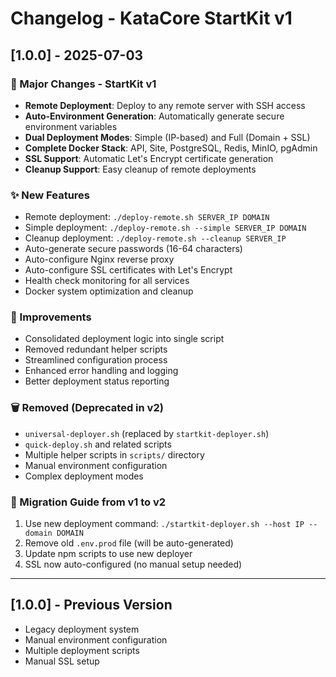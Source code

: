 # Changelog - KataCore StartKit v1

## [1.0.0] - 2025-07-03

### 🚀 Major Changes - StartKit v1
- **Remote Deployment**: Deploy to any remote server with SSH access
- **Auto-Environment Generation**: Automatically generate secure environment variables
- **Dual Deployment Modes**: Simple (IP-based) and Full (Domain + SSL)
- **Complete Docker Stack**: API, Site, PostgreSQL, Redis, MinIO, pgAdmin
- **SSL Support**: Automatic Let's Encrypt certificate generation
- **Cleanup Support**: Easy cleanup of remote deployments

### ✨ New Features
- Remote deployment: `./deploy-remote.sh SERVER_IP DOMAIN`
- Simple deployment: `./deploy-remote.sh --simple SERVER_IP DOMAIN`
- Cleanup deployment: `./deploy-remote.sh --cleanup SERVER_IP`
- Auto-generate secure passwords (16-64 characters)
- Auto-configure Nginx reverse proxy
- Auto-configure SSL certificates with Let's Encrypt
- Health check monitoring for all services
- Docker system optimization and cleanup

### 🔧 Improvements
- Consolidated deployment logic into single script
- Removed redundant helper scripts
- Streamlined configuration process
- Enhanced error handling and logging
- Better deployment status reporting

### 🗑️ Removed (Deprecated in v2)
- `universal-deployer.sh` (replaced by `startkit-deployer.sh`)
- `quick-deploy.sh` and related scripts
- Multiple helper scripts in `scripts/` directory
- Manual environment configuration
- Complex deployment modes

### 📝 Migration Guide from v1 to v2
1. Use new deployment command: `./startkit-deployer.sh --host IP --domain DOMAIN`
2. Remove old `.env.prod` file (will be auto-generated)
3. Update npm scripts to use new deployer
4. SSL now auto-configured (no manual setup needed)

---

## [1.0.0] - Previous Version
- Legacy deployment system
- Manual environment configuration
- Multiple deployment scripts
- Manual SSL setup
